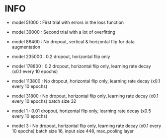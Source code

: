 # INFO

- model 51000 : First trial with errors in the loss function
- model 39000 : Second trial with a lot of overfitting
- model 86400 : No dropout, vertical & horizontal flip for data augmentation
- model 235000 : 0.2 dropout, horizontal flip only
- model 178800 : 0.2 dropout, horizontal flip only, learning rate decay (x0.1 every 10 epochs)
- model 113800 : No dropout, horizontal flip only, learning rate decay (x0.1 every 10 epochs)
- model 31800 : No dropout, horizontal flip only, learning rate decay (x0.1 every 10 epochs) batch size 32

- model 1 : 0.01 dropout, horizontal flip only, learning rate decay (x0.5 every 10 epochs)
- model 3 : No dropout, horizontal flip only, learning rate decay (x0.1 every 10 epochs) batch size 16, input size 448, max_pooling layer